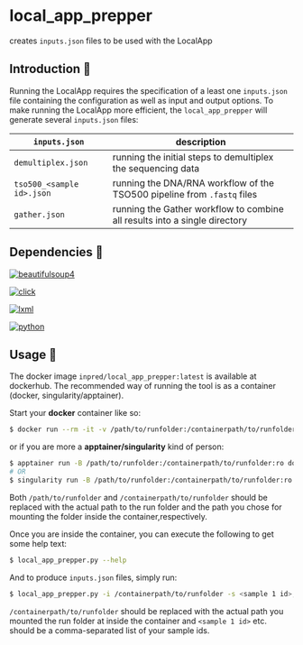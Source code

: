 # local_app_prepper

creates `inputs.json` files to be used with the LocalApp

## Introduction :speech_balloon:

Running the LocalApp requires the specification of a least one `inputs.json` file containing the configuration as well as input and output options. To make running the LocalApp more efficient, the `local_app_prepper` will generate several `inputs.json` files:

`inputs.json` | description
--- | ---
`demultiplex.json` | running the initial steps to demultiplex the sequencing data
`tso500_<sample id>.json` | running the DNA/RNA workflow of the TSO500 pipeline from `.fastq` files
`gather.json` | running the Gather workflow to combine all results into a single directory

## Dependencies :briefcase:

[![beautifulsoup4](https://img.shields.io/badge/beautifulsoup4-4.12.2-blue?color=417fb1)](https://pypi.org/project/beautifulsoup4/)

[![click](https://img.shields.io/badge/click-8.1.7-blue?color=417fb1)](https://pypi.org/project/click/)

[![lxml](https://img.shields.io/badge/lxml-4.9.3-blue?color=417fb1)](https://pypi.org/project/lxml/)

[![python](https://img.shields.io/badge/python-3.11.4-blue?color=417fb1)](https://www.python.org/)

## Usage :rocket:

The docker image `inpred/local_app_prepper:latest` is available at dockerhub. The recommended way of running the tool is as a container (docker, singularity/apptainer).

Start your **docker** container like so:

```bash
$ docker run --rm -it -v /path/to/runfolder:/containerpath/to/runfolder:ro inpred/local_app_prepper:latest bash
```

or if you are more a **apptainer/singularity** kind of person:

```bash
$ apptainer run -B /path/to/runfolder:/containerpath/to/runfolder:ro docker://inpred/local_app_prepper:latest bash
# OR
$ singularity run -B /path/to/runfolder:/containerpath/to/runfolder:ro docker://inpred/local_app_prepper:latest bash
```

Both `/path/to/runfolder` and `/containerpath/to/runfolder` should be replaced with the actual path to the run folder and the path you chose for mounting the folder inside the container,respectively.

Once you are inside the container, you can execute the following to get some help text:

```bash
$ local_app_prepper.py --help
```

And to produce `inputs.json` files, simply run:

```bash
$ local_app_prepper.py -i /containerpath/to/runfolder -s <sample 1 id>,<sample 2 id>,...
```

`/containerpath/to/runfolder` should be replaced with the actual path you mounted the run folder at inside the container and `<sample 1 id>` etc. should be a comma-separated list of your sample ids.
